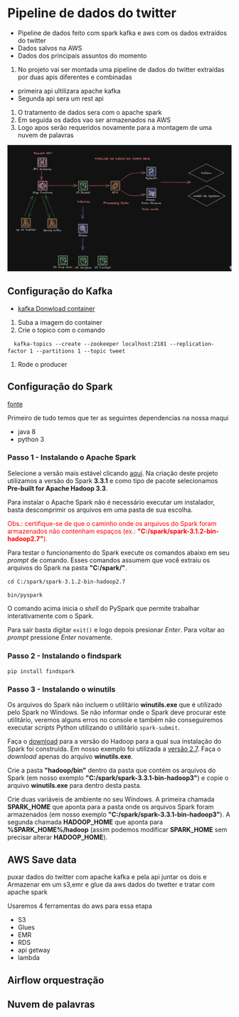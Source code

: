 # **Pipeline de dados do twitter**

- Pipeline de dados feito com spark kafka e aws com os dados extraídos do twitter
- Dados salvos na AWS
- Dados dos principais assuntos do momento

1. No projeto vai ser montada uma pipeline de dados do twitter extraídas por duas apis diferentes e combinadas

- primeira api ultilizara apache kafka
- Segunda api sera um rest api

1. O tratamento de dados sera com o apache spark
2. Em seguida os dados vao ser armazenados na AWS
3. Logo apos serão requeridos novamente para a montagem de uma nuvem de palavras

![Alt text](/Mapping/Diagrama.png)

## Configuração do Kafka

- [kafka Donwload container](https://docs.confluent.io/platform/current/platform-quickstart.html#prerequisites)

1. Suba a imagem do container
2. Crie o topico com o comando

```
  kafka-topics --create --zookeeper localhost:2181 --replication-factor 1 --partitions 1 --topic tweet
```

1. Rode o producer

## Configuração do Spark

[fonte](https://spark.apache.org/docs/3.1.2/api/python/getting_started/install.html)

Primeiro de tudo temos que ter as seguintes dependencias na nossa maqui

- java 8
- python 3

### Passo 1 - Instalando o Apache Spark

Selecione a versão mais estável clicando [aqui](http://spark.apache.org/downloads.html). Na criação deste projeto utilizamos a versão do Spark **3.3.1** e como tipo de pacote selecionamos **Pre-built for Apache Hadoop 3.3**.

Para instalar o Apache Spark não é necessário executar um instalador, basta descomprimir os arquivos em uma pasta de sua escolha.

<font color=red>Obs.: certifique-se de que o caminho onde os arquivos do Spark foram armazenados não contenham espaços (ex.: **"C:/spark/spark-3.1.2-bin-hadoop2.7"**).</font>

Para testar o funcionamento do Spark execute os comandos abaixo em seu _prompt_ de comando. Esses comandos assumem que você extraiu os arquivos do Spark na pasta **"C:/spark/"**.

```
cd C:/spark/spark-3.1.2-bin-hadoop2.7
```

```
bin/pyspark
```

O comando acima inicia o _shell_ do PySpark que permite trabalhar interativamente com o Spark.

Para sair basta digitar `exit()` e logo depois presionar _Enter_. Para voltar ao _prompt_ pressione _Enter_ novamente.

### Passo 2 - Instalando o findspark

```
pip install findspark
```

### Passo 3 - Instalando o winutils

Os arquivos do Spark não incluem o utilitário **winutils.exe** que é utilizado pelo Spark no Windows. Se não informar onde o Spark deve procurar este utilitário, veremos alguns erros no console e também não conseguiremos executar _scripts_ Python utilizando o utilitário `spark-submit`.

Faça o [download](https://github.com/steveloughran/winutils) para a versão do Hadoop para a qual sua instalação do Spark foi construída. Em nosso exemplo foi utilizada a [versão 2.7](https://github.com/steveloughran/winutils/tree/master/hadoop-2.7.1/bin). Faça o _download_ apenas do arquivo **winutils.exe**.

Crie a pasta **"hadoop/bin"** dentro da pasta que contém os arquivos do Spark (em nosso exemplo **"C:/spark/spark-3.3.1-bin-hadoop3"**) e copie o arquivo **winutils.exe** para dentro desta pasta.

Crie duas variáveis de ambiente no seu Windows. A primeira chamada **SPARK_HOME** que aponta para a pasta onde os arquivos Spark foram armazenados (em nosso exemplo **"C:/spark/spark-3.3.1-bin-hadoop3"**). A segunda chamada **HADOOP_HOME** que aponta para **%SPARK_HOME%/hadoop** (assim podemos modificar **SPARK_HOME** sem precisar alterar **HADOOP_HOME**).

## AWS Save data

puxar dados do twitter com apache kafka e pela api juntar os dois e
Armazenar em um s3,emr e glue da aws dados do twetter e tratar com apache spark

Usaremos 4 ferramentas do aws para essa etapa

- S3
- Glues
- EMR
- RDS
- api getway
- lambda

## Airflow orquestração

## Nuvem de palavras
